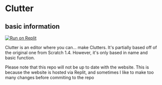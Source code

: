 # Clutter

## basic information

[![Run on Replit](https://docs.replit.com/images/repls/run-on-replit.svg)](https://replit.com/@StevesGreatness/Clutter)

Clutter is an editor where you can... make Clutters. It's partially based off of the original one from Scratch 1.4. However, it's only based in name and basic function.

Please note that this repo will not be up to date with the website. This is because the website is hosted via Replit, and sometimes I like to make too many changes before commiting to the repo